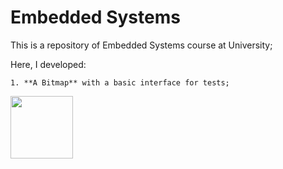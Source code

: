 # Embedded Systems 

  This is a repository of Embedded Systems course at University;
  
  Here, I developed:
  
    1. **A Bitmap** with a basic interface for tests; 
    
   <img src="https://github.com/rafaelfigueredog/EmbeddedSystems/blob/master/bitmap/bitmap.png?raw=true" width="100"/> 
    
    
